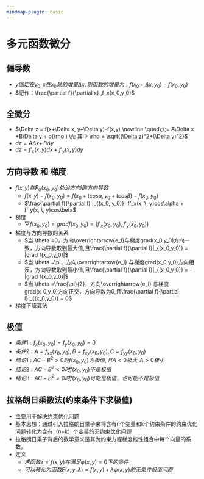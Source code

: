 ```yaml
---
mindmap-plugin: basic
---
```


# 多元函数微分

## 偏导数
- $y固定在y_0, x在x_0处的增量 \Delta x,则函数的增量为: f(x_0+\Delta x, y_0) - f(x_0, y_0)$
- $记作：\frac{\partial f}{\partial x} ,f_x(x_0,y_0)$

## 全微分
- $\Delta z = f(x+\Delta x, y+\Delta y)-f(x,y) \newline \quad\;\;= A\Delta x +B\Delta y + o(\rho ) \;\; 其中 \rho = \sqrt{(\Delta z)^2+(\Delta y)^2}$
- $dz = A\Delta x + \, B\Delta y$
- $dz   = f'_x(x, \, y)dx + f'_y(x, \, y)dy$

## 方向导数 和 梯度
- $f(x, y)在 P_0(x_0,y_0) 处沿方向 l 的 方向导数$
    - $f(x,y)-f(x_0,y_0)=f(x_0+tcos\alpha , y_0+tcos\beta )-f(x_0,y_0)$
    - $\frac{\partial f}{\partial l} |_{(x_0, y_0)}=f'_x(x, \, y)cos\alpha   + f'_y(x, \, y)cos\beta$
- 梯度
    - $\bigtriangledown f(x_0, y_0) = gradf(x_0, y_0) = (f'_x(x_0, y_0),f'_y(x_0, y_0))$
- 梯度与方向导数的关系
    - $当 \theta =0，方向\overrightarrow{e_l}与梯度grad(x_0,y_0)方向一致，方向导数取到最大值,且\frac{\partial f}{\partial l}|_{(x_0,y_0)} = |grad f(x_0,y_0)|$
    - $当 \theta =\pi，方向\overrightarrow{e_l} 与梯度grad(x_0,y_0)方向相反，方向导数取到最小值,且\frac{\partial f}{\partial l}|_{(x_0,y_0)} = -|grad f(x_0,y_0)|$
    - $当 \theta =\frac{\pi}{2}，方向\overrightarrow{e_l} 与梯度grad(x_0,y_0)方向正交，方向导数为0,且\frac{\partial f}{\partial l}|_{(x_0,y_0)} = 0$
- 梯度下降算法

## 极值
- $条件1:f_x(x_0, y_0)=f_y(x_0, y_0)=0$
- $条件2:A = f{_x}{_x} (x_0, y_0),B = f{_x}{_y} (x_0, y_0),C = f{_y}{_y} (x_0, y_0)$
- $结论1:AC-B^2>0时 f(x_0,y_0) 为极值, 且A<0极大, A>0极小$
- $结论2:AC-B^2<0时 f(x_0,y_0) 不是极值$
- $结论3:AC-B^2=0时 f(x_0,y_0) 可能是极值，也可能不是极值$

## 拉格朗日乘数法(约束条件下求极值)
- 主要用于解决约束优化问题
- 基本思想：通过引入拉格朗日乘子来将含有n个变量和k个约束条件的约束优化问题转化为含有（n+k）个变量的无约束优化问题
- 拉格朗日乘子背后的数学意义是其为约束方程梯度线性组合中每个向量的系数。
- 定义
    - $求函数z=f(x,y)在满足\varphi(x,y)=0下的条件$
    - $可以转化为函数F(x,y, \lambda)=f(x,y)+\lambda \varphi(x,y) 的无条件极值问题$